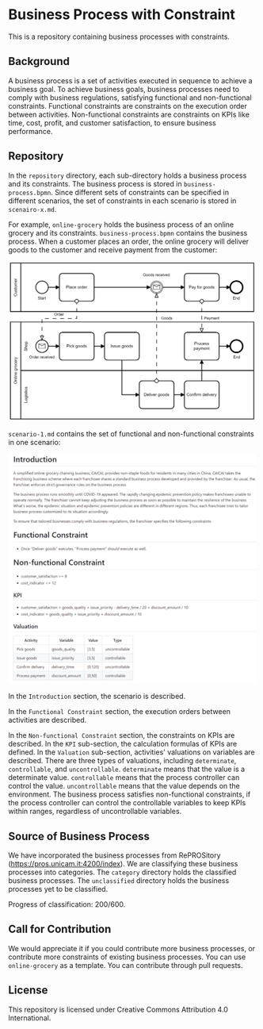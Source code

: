 # Business Process with Constraint

This is a repository containing business processes with constraints.

## Background

A business process is a set of activities executed in sequence to achieve a business goal. To achieve business goals, business processes need to comply with business regulations, satisfying functional and non-functional constraints. Functional constraints are constraints on the execution order between activities. Non-functional constraints are constraints on KPIs like time, cost, profit, and customer satisfaction, to ensure business performance.

## Repository

In the `repository` directory, each sub-directory holds a business process and its constraints. The business process is stored in `business-process.bpmn`. Since different sets of constraints can be specified in different scenarios, the set of constraints in each scenario is stored in `scenairo-x.md`.

For example, `online-grocery` holds the business process of an online grocery and its constraints. `business-process.bpmn` contains the business process. When a customer places an order, the online grocery will deliver goods to the customer and receive payment from the customer:

<img src="image/online-grocery-bpmn.png" width="500px">

`scenario-1.md` contains the set of functional and non-functional constraints in one scenario:

<img src="image/online-grocery-md.png" width="500px">

In the `Introduction` section, the scenario is described.

In the `Functional Constraint` section, the execution orders between activities are described.

In the `Non-functional Constraint` section, the constraints on KPIs are described. In the `KPI` sub-section, the calculation formulas of KPIs are defined. In the `Valuation` sub-section, activities' valuations on variables are described. There are three types of valuations, including `determinate`, `controllable`, and `uncontrollable`. `determinate` means that the value is a determinate value. `controllable` means that the process controller can control the value. `uncontrollable` means that the value depends on the environment. The business process satisfies non-functional constraints, if the process controller can control the controllable variables to keep KPIs within ranges, regardless of uncontrollable variables.

## Source of Business Process

We have incorporated the business processes from RePROSitory (https://pros.unicam.it:4200/index). We are classifying these business processes into categories. The `category` directory holds the classified business processes. The `unclassified` directory holds the business processes yet to be classified.

Progress of classification: 200/600.

## Call for Contribution

We would appreciate it if you could contribute more business processes, or contribute more constraints of existing business processes. You can use `online-grocery` as a template. You can contribute through pull requests.

## License

This repository is licensed under Creative Commons Attribution 4.0 International.
